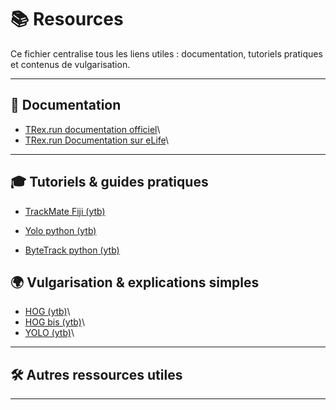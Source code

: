 # 📚 Resources

Ce fichier centralise tous les liens utiles : documentation, tutoriels pratiques et contenus de vulgarisation.

------------------------------------------------------------------------

## 📝 Documentation

-   [TRex.run documentation officiel](https://trex.run/docs/contents.html)\
-   [TRex.run Documentation sur eLife](https://elifesciences.org/articles/64000)\

------------------------------------------------------------------------

## 🎓 Tutoriels & guides pratiques

-   [TrackMate Fiji (ytb)](https://www.youtube.com/watch?v=kVYBiHqNmzo)

-   [Yolo python (ytb)](https://www.youtube.com/watch?v=fu2tfOV9vbY)

-   [ByteTrack python (ytb)](https://www.youtube.com/watch?v=6LGpf-a1K1Q)

## 🌍 Vulgarisation & explications simples

-   [HOG (ytb)](https://www.youtube.com/watch?v=28xk5i1_7Zc)\
-   [HOG bis (ytb)](https://www.youtube.com/watch?v=XmO0CSsKg88)\
-   [YOLO (ytb)](https://www.youtube.com/watch?v=ag3DLKsl2vk&t=296s)\

------------------------------------------------------------------------

## 🛠️ Autres ressources utiles

------------------------------------------------------------------------
